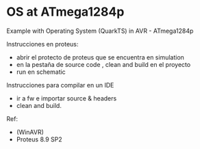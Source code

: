 # OS at ATmega1284p
Example with  Operating System (QuarkTS) in AVR - ATmega1284p


Instrucciones en proteus:

- abrir el protecto de proteus que se encuentra en simulation
- en la pestaña de source code , clean and build en el proyecto
- run en schematic

Instrucciones para compilar en un IDE
- ir a fw e importar source & headers
- clean and build.

Ref:
- (WinAVR)
- Proteus 8.9 SP2
